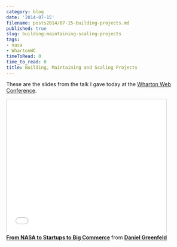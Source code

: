 ```yaml
---
category: blog
date: '2014-07-15'
filename: posts2014/07-15-building-projects.md
published: true
slug: building-maintaining-scaling-projects
tags:
- nasa
- WhartonWC
timeToRead: 0
time_to_read: 0
title: Building, Maintaining and Scaling Projects
---
```


These are the slides from the talk I gave today at the [Wharton Web
Conference](https://www.sas.upenn.edu/wwc/).

<iframe src="//www.slideshare.net/slideshow/embed_code/37009740" width="427" height="356" frameborder="0" marginwidth="0" marginheight="0" scrolling="no" style="border:1px solid #CCC; border-width:1px 1px 0; margin-bottom:5px; max-width: 100%;" allowfullscreen> </iframe> <div style="margin-bottom:5px"> <strong> <a href="https://www.slideshare.net/pydanny/building-maintainableprojectswharton" title="From NASA to Startups to Big Commerce" target="_blank">From NASA to Startups to Big Commerce</a> </strong> from <strong><a href="http://www.slideshare.net/pydanny" target="_blank">Daniel Greenfeld</a></strong> </div>
